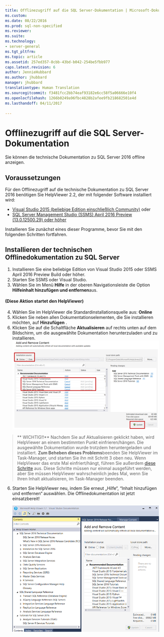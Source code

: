 ```yaml
---
title: Offlinezugriff auf die SQL Server-Dokumentation | Microsoft-Dokumentation
ms.custom: 
ms.date: 08/22/2016
ms.prod: sql-non-specified
ms.reviewer: 
ms.suite: 
ms.technology:
- server-general
ms.tgt_pltfrm: 
ms.topic: article
ms.assetid: 257ed357-8cbb-43bd-b042-254be5fbb977
caps.latest.revision: 6
author: JennieHubbard
ms.author: jhubbard
manager: jhubbard
translationtype: Human Translation
ms.sourcegitcommit: f3481fcc2bb74eaf93182e6cc58f5a06666e10f4
ms.openlocfilehash: 1266b0249a96fbc4828b2afee9fb218682501e4d
ms.lasthandoff: 04/11/2017

---
```

# <a name="sql-server-documentation-offline-access"></a>Offlinezugriff auf die SQL Server-Dokumentation

Sie können die technische Dokumentation zu SQL Server 2016 offline anzeigen.
  
## <a name="prerequisites"></a>Voraussetzungen
Für den Offlinezugriff auf die technische Dokumentation zu SQL Server 2016 benötigen Sie HelpViewer 2.2, der mit folgender Software installiert wird: 
- [Visual Studio 2015 (beliebige Edition einschließlich Community)](https://www.visualstudio.com/products/visual-studio-community-vs.aspx) oder
- [SQL Server Management Studio (SSMS) April 2016 Preview (13.0.12500.29) oder höher](https://msdn.microsoft.com/library/mt238290.aspx)

Installieren Sie zunächst eines dieser Programme, bevor Sie mit den folgenden Schritten fortfahren.
  
## <a name="install-sql-server-offline-technical-documentation"></a>Installieren der technischen Offlinedokumentation zu SQL Server 

1. Installieren Sie eine beliebige Edition von Visual Studio 2015 oder SSMS April 2016 Preview Build oder höher. 
2. Starten Sie SSMS oder Visual Studio.
3. Wählen Sie im Menü **Hilfe** in der oberen Navigationsleiste die Option  **Hilfeinhalt hinzufügen und entfernen**aus. 

#### <a name="this-action-launches-the-helpviewer"></a>(Diese Aktion startet den HelpViewer)

4. Wählen Sie im HelpViewer die Standardinstallationsquelle aus: **Online** 
5. Klicken Sie neben allen Dokumentationselementen, die Sie installieren möchten, auf **Hinzufügen** .
6. Klicken Sie auf die Schaltfläche **Aktualisieren** auf rechts unten auf dem Bildschirm, um die ausgewählte Dokumentation herunterzuladen und zu installieren.
![Laden von Offlineinhalt](../sql-server/media/load-offline-content.png) 

 >** WICHTIG!!** Nachdem Sie auf Aktualisieren geklickt haben, wird HelpViewer an einem bestimmten Punkt einfrieren/hängen. Die ausgewählte Dokumentation wurde trotzdem heruntergeladen und installiert. **Zum Beheben dieses Problems**beenden Sie HelpViewer im Task-Manager, und starten Sie ihn mit Schritt 3 oben neu. Wenn HelpViewer das erste Mal einfriert/hängt, führen Sie außerdem [diese Schritte](https://msdn.microsoft.com/library/mt654096.aspx) aus. Diese Schritte müssen nur einmal ausgeführt werden, aber Sie müssen HelpViewer wahrscheinlich jedes Mal, wenn Sie Ihren Inhalt aktualisieren, im Task-Manager beenden.  
6. Starten Sie HelpViewer neu, indem Sie erneut „Hilfe“, “Inhalt hinzufügen und entfernen“ auswählen. Die Offlinedokumentation ist jetzt einsatzbereit!



   ![Offlinedokumentation ist einsatzbereit](../sql-server/media/offline-ready-to-use.png)




